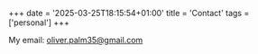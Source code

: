 +++
date = '2025-03-25T18:15:54+01:00'
title = 'Contact'
tags = ['personal']
+++


My email: oliver.palm35@gmail.com
